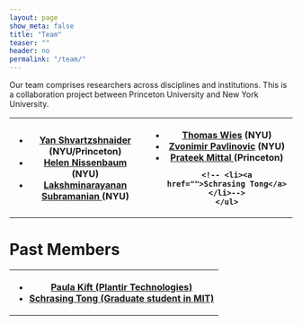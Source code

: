 ```yaml
---
layout: page
show_meta: false
title: "Team"
teaser: ""
header: no
permalink: "/team/"
---
```

Our team comprises researchers across disciplines and institutions.
This is a collaboration project between Princeton University and New York University.

<table style="width:100%">
  <tr>
    <th>
    <ul>
    <li><a href="http://yansh.github.io">Yan Shvartzshnaider</a> (NYU/Princeton)</li>
    <li><a href="http://www.nyu.edu/projects/nissenbaum/">Helen Nissenbaum</a> (NYU) </li>
    <li><a href="http://cs.nyu.edu/~lakshmi/Lakshmi/Home.html">Lakshminarayanan Subramanian </a>(NYU) </li>
    </ul>
    </th>
    <th>
    <ul>    
  <!--  <li><a href="">Paula Kift</a> (NYU) </li>-->
    <li><a href="http://cs.nyu.edu/wies/">Thomas Wies</a> (NYU) </li>
    <li><a href="https://wp.nyu.edu/zvonimir/">Zvonimir Pavlinovic</a> (NYU) </li>
    <li><a href="http://www.princeton.edu/~pmittal/index.html">Prateek Mittal </a>(Princeton) </li>

    <!-- <li><a href="">Schrasing Tong</a> </li>-->
    </ul>
   </th>
  </tr>  
</table>

# Past Members

<table style="width:100%">
  <tr>
  <th>
    <ul>    
    <li><a href="https://www.linkedin.com/in/paula-kift-71926687/">Paula Kift (Plantir Technologies)</a> </li>    
    <li><a href="">Schrasing Tong (Graduate student in MIT)</a> </li>
    </ul>
   </th>
  </tr>  
</table>
